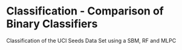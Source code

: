 # Classification - Comparison of Binary Classifiers
 Classification of the UCI Seeds Data Set using a SBM, RF and MLPC

